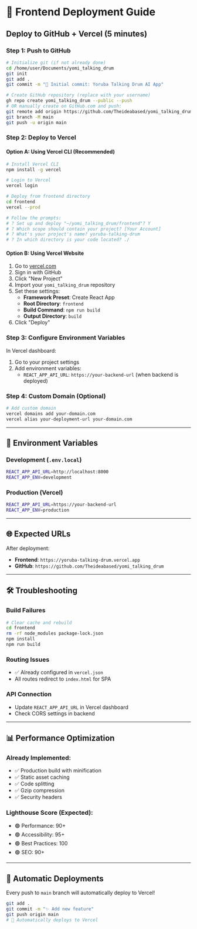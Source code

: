 # 🚀 Frontend Deployment Guide

## Deploy to GitHub + Vercel (5 minutes)

### Step 1: Push to GitHub

```bash
# Initialize git (if not already done)
cd /home/user/Documents/yomi_talking_drum
git init
git add .
git commit -m "🎵 Initial commit: Yoruba Talking Drum AI App"

# Create GitHub repository (replace with your username)
gh repo create yomi_talking_drum --public --push
# OR manually create on GitHub.com and push:
git remote add origin https://github.com/Theideabased/yomi_talking_drum.git
git branch -M main
git push -u origin main
```

### Step 2: Deploy to Vercel

#### Option A: Using Vercel CLI (Recommended)
```bash
# Install Vercel CLI
npm install -g vercel

# Login to Vercel
vercel login

# Deploy from frontend directory
cd frontend
vercel --prod

# Follow the prompts:
# ? Set up and deploy "~/yomi_talking_drum/frontend"? Y
# ? Which scope should contain your project? [Your Account]
# ? What's your project's name? yoruba-talking-drum
# ? In which directory is your code located? ./
```

#### Option B: Using Vercel Website
1. Go to [vercel.com](https://vercel.com)
2. Sign in with GitHub
3. Click "New Project"
4. Import your `yomi_talking_drum` repository
5. Set these settings:
   - **Framework Preset**: Create React App
   - **Root Directory**: `frontend`
   - **Build Command**: `npm run build`
   - **Output Directory**: `build`
6. Click "Deploy"

### Step 3: Configure Environment Variables

In Vercel dashboard:
1. Go to your project settings
2. Add environment variables:
   - `REACT_APP_API_URL`: `https://your-backend-url` (when backend is deployed)

### Step 4: Custom Domain (Optional)

```bash
# Add custom domain
vercel domains add your-domain.com
vercel alias your-deployment-url your-domain.com
```

---

## 🔧 Environment Variables

### Development (`.env.local`)
```bash
REACT_APP_API_URL=http://localhost:8000
REACT_APP_ENV=development
```

### Production (Vercel)
```bash
REACT_APP_API_URL=https://your-backend-url
REACT_APP_ENV=production
```

---

## 🌐 Expected URLs

After deployment:
- **Frontend**: `https://yoruba-talking-drum.vercel.app`
- **GitHub**: `https://github.com/Theideabased/yomi_talking_drum`

---

## 🛠️ Troubleshooting

### Build Failures
```bash
# Clear cache and rebuild
cd frontend
rm -rf node_modules package-lock.json
npm install
npm run build
```

### Routing Issues
- ✅ Already configured in `vercel.json`
- All routes redirect to `index.html` for SPA

### API Connection
- Update `REACT_APP_API_URL` in Vercel dashboard
- Check CORS settings in backend

---

## 📊 Performance Optimization

### Already Implemented:
- ✅ Production build with minification
- ✅ Static asset caching
- ✅ Code splitting
- ✅ Gzip compression
- ✅ Security headers

### Lighthouse Score (Expected):
- 🟢 Performance: 90+
- 🟢 Accessibility: 95+
- 🟢 Best Practices: 100
- 🟢 SEO: 90+

---

## 🔄 Automatic Deployments

Every push to `main` branch will automatically deploy to Vercel!

```bash
git add .
git commit -m "✨ Add new feature"
git push origin main
# 🚀 Automatically deploys to Vercel
```

